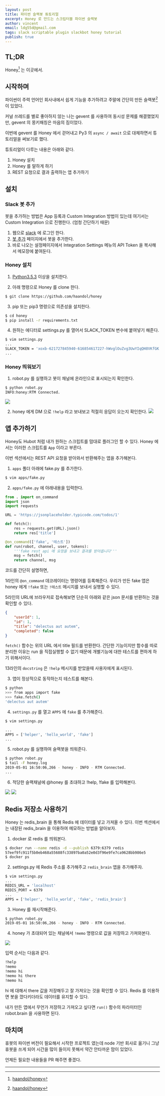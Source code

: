 ```yaml
---
layout: post
title: 파이썬 슬랙봇 튜토리얼
excerpt: Honey 로 만드는 스크립터블 파이썬 슬랙봇
author: vincent
email: ldg55d@gmail.com
tags: slack scriptable plugin slackbot honey tutorial
publish: true
---
```


## TL;DR


Honey[^1] 는 이곳에서.

## 시작하며

파이썬이 주력 언어인 회사내에서 쉽게 기능을 추가하려고 주말에 간단히 만든 슬랙봇[^1] 이 있었다.

커널 쓰레드를 별로 좋아하지 않는 나는 gevent 를 사용하여 동시성 문제를 해결했었지만, gevent 의 몽키패칭은 마음의 짐이었다.

이번에 gevent 를 Honey 에서 걷어내고 Py3 의 `async / await` 으로 대체하면서 튜토리얼을 써보기로 했다.

튜토리얼이 다루는 내용은 아래와 같다.

1. Honey 설치
2. Honey 를 말하게 하기
3. REST 요청으로 결과 출력하는 앱 추가하기

## 설치

### Slack 봇 추가

봇을 추가하는 방법은 App 등록과 Custom Integration 방법이 있는데
여기서는 Custom Integration 으로 진행한다. (엄청 간단하기 때문)

1. 웹으로 [slack](slack.com) 에 로그인 한다.
2. [봇 추가](https://my.slack.com/services/new/bot) 페이지에서 봇을 추가한다.
3. 바로 나오는 설정페이지에서 Integration Settings 메뉴의 API Token 을 복사해서 메모장에 붙여둔다.

### Honey 설치

1. [Python3.5.3](http://python.org) 이상을 설치한다.

2. 아래 명령으로 Honey 를 clone 한다.

```bash
$ git clone https://github.com/haandol/honey
```

3. pip 또는 pip3 명령으로 의존성을 설치한다.

```bash
$ cd honey
$ pip install -r requirements.txt
```

4. 원하는 에디터로 settings.py 를 열어서 SLACK_TOKEN 변수에 붙여넣기 해준다.

```bash
$ vim settings.py
...
SLACK_TOKEN = 'xoxb-621727845940-616854617227-hWvglOuZvg3UwYIqQH8VKfGK'
...
```

### Honey 띄워보기

1. robot.py 를 실행하고 봇이 채널에 온라인으로 표시되는지 확인한다.

```bash
$ python robot.py
INFO:honey:RTM Connected.
```

![](/assets/img/20190430/honey-online.png)

2. honey 에게 DM 으로 `!help` 라고 보내보고 적절히 응답이 오는지 확인한다.
![](/assets/img/20190430/honey-response.png)

## 앱 추가하기

Honey도 Hubot 처럼 내가 원하는 스크립트를 맘대로 플러그인 할 수 있다.
Honey 에서는 이러한 스크립트를 `App` 이라고 부른다.

이번 섹션에서는 REST API 요청을 받아와서 반환해주는 앱을 추가해본다.

1. `apps` 폴더 아래에 fake.py 를 추가한다.

```bash
$ vim apps/fake.py
```

2. `apps/fake.py` 에 아래내용을 입력한다.

```python
from . import on_command
import json
import requests

URL = 'https://jsonplaceholder.typicode.com/todos/1'

def fetch():
    res = requests.get(URL).json()
    return res['title']

@on_command(['fake', '테스트'])
def run(robot, channel, user, tokens):
    '''fake rest api 에 요청을 보내고 결과를 받아옵니다'''
    msg = fetch()
    return channel, msg
```

코드를 간단히 설명하면,

1라인의 `@on_command` 데코레이터는 명령어를 등록해준다.
우리가 만든 fake 앱은 honey 에게 `!fake` 또는 `!테스트` 메시지를 보내서 실행할 수 있다.

5라인의 URL에 브라우저로 접속해보면 단순히 아래와 같은 json 문서를 반환하는 것을 확인할 수 있다.
```json
{
    "userId": 1,
    "id": 1,
    "title": "delectus aut autem",
    "completed": false
}
```

`fetch()` 함수는 위의 URL 에서 title 필드를 반환한다. 간단한 기능이지만 함수를 따로 분리한 이유는 run 을 직접실행할 수 없기 때문에 개별기능에 대한 테스트를 편하게 하기 위해서이다.

13라인의 `docstring` 은 `!help` 메시지를 받았을때 사용자에게 표시된다.

3. 앱이 정상적으로 동작하는지 테스트를 해본다.

```bash
$ python
>>> from apps import fake
>>> fake.fetch()
'delectus aut autem'
```

4. `settings.py` 를 열고 `APPS` 에 `fake` 를 추가해준다.

```bash
$ vim settings.py
```
```python
...
APPS = ['helper', 'hello_world', 'fake']                                        
...
```

5. robot.py 를 실행하여 슬랙봇을 띄워준다.

```bash
$ python robot.py
$ tail -F honey.log
2019-05-01 16:50:06,266 - honey - INFO - RTM Connected.
...
```

6. 적당한 슬랙채널에 @honey 를 초대하고 !help, !fake 를 입력해본다.

![](/assets/img/20190430/honey-invite.png)
![](/assets/img/20190430/honey-send-command.png)

## Redis 저장소 사용하기

Honey 는 redis_brain 을 통해 Redis 에 데이터를 넣고 가져올 수 있다.
이번 섹션에서는 내장된 redis_brain 을 이용하여 메모하는 방법을 알아보자.

1. docker 로 redis 를 띄워본다.

```bash
$ docker run --name redis -d --publish 6379:6379 redis
57eef9fc911f5b0eb468a55688fc33897ba0a52e0d3f96e9fe7ca9628bb986e5
$ docker ps
```

2. settings.py 에 Redis 주소를 추가해주고 `redis_brain` 앱을 추가해주자.

```bash
$ vim settings.py
...
REDIS_URL = 'localhost'
REDIS_PORT = 6379
...
APPS = ['helper', 'hello_world', 'fake', 'redis_brain']
```

3. Honey 를 재시작해준다.

```bash
$ python robot.py
2019-05-01 16:50:06,266 - honey - INFO - RTM Connected.
```

4. honey 가 초대되어 있는 채널에서 `!memo` 명령으로 값을 저장하고 가져와본다.

![](/assets/img/20190430/honey-memo.png)

입력 순서는 다음과 같다.
```bash
!help
!memo
!memo hi
!memo hi there
!memo hi
``` 

hi 에 대해서 there 값을 저장해두고 잘 가져오는 것을 확인할 수 있다. Redis 를 이용하면 봇을 껐다키더라도 데이터를 유지할 수 있다.

내가 만든 앱에서 무언가 저장하고 가져오고 싶다면 `run()` 함수의 파라미터인 robot.brain 을 사용하면 된다.

## 마치며

휴봇의 파이썬 버전이 필요해서 시작한 프로젝트 였는데 node 기반 회사로 옮기니 그냥 휴봇을 쓰게 되어 시간을 많이 들이지 못해서 약간 안타까운 맘이 있었다.

언제든 필요한 내용들을 PR 해주면 좋겠다.

----

[^1]: [haandol/honey](https://github.com/haandol/honey)